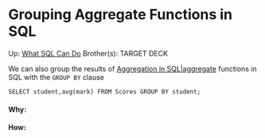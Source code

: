 # Grouping Aggregate Functions in SQL

Up: [What SQL Can Do](what_sql_can_do)
Brother(s):
TARGET DECK

We can also group the results of [Aggregation in SQL|aggregate](aggregation_in_sql|aggregate) functions in SQL with the `GROUP BY` clause

```SQLite
SELECT student,avg(mark) FROM Scores GROUP BY student;
```



































#### Why:
#### How:









